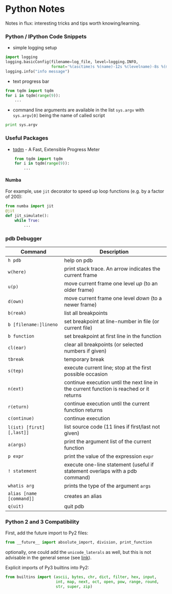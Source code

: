 # Python Notes
Notes in flux: interesting tricks and tips worth knowing/learning.

### Python / IPython Code Snippets
- simple logging setup
```python
import logging
logging.basicConfig(filename=log_file, level=logging.INFO,
                    format='%(asctime)s %(name)-12s %(levelname)-8s %(message)s')
logging.info("info message")
```
- text progress bar
```python
from tqdm import tqdm
for i in tqdm(range(9)):
    ...
```

- command line arguments are available in the list `sys.argv` with `sys.argv[0]` being the name of called script
```python
print sys.argv
```

### Useful Packages

- [tqdm](https://pypi.python.org/pypi/tqdm) - A Fast, Extensible Progress Meter
```python
    from tqdm import tqdm
    for i in tqdm(range(9)):
        ...
```

#### Numba
For example, use `jit` decorator to speed up loop functions (e.g. by a factor of 200):

```python
from numba import jit
@jit
def jit_simulate():
    while True:
        ...
```

### pdb Debugger
Command      | Description
-------------|---------------------------------------------------------
`h pdb`      | help on pdb
`w(here)`    | print stack trace. An arrow indicates the current frame
`u(p)`       | move current frame one level _up_ (to an older frame)
`d(own)`     | move current frame one level _down_ (to a newer frame)
`b(reak)`    | list all breakpoints
`b [filename:]lineno` | set breakpoint at line-number in file (or current file)
`b function` | set breakpoint at first line in the function
`cl(ear)`    | clear all breakpoints (or selected numbers if given)
`tbreak`     | temporary break
`s(tep)`     | execute current line; stop at the first possible occasion
`n(ext)`     | continue execution until the next line in the current function is reached or it returns
`r(eturn)`   | continue execution until the current function returns
`c(ontinue)` | continue execution
`l(ist) [first] [,last]]` | list source code (11 lines if first/last not given)
`a(args)`    | print the argument list of the current function
`p expr`     | print the value of the expression `expr`
`! statement` | execute one-line statement (useful if statement overlaps with a pdb command)
`whatis arg`  | prints the type of the argument `args`
`alias [name [command]]` | creates an alias
`q(uit)`      | quit pdb


### Python 2 and 3 Compatibility

First, add the future import to Py2 files:
```python
from __future__ import absolute_import, division, print_function
```
optionally, one could add the `unicode_laterals` as well, but this is not advisable in the general sense (see [link](http://python-future.org/unicode_literals.html#unicode-literals)).


Explicit imports of Py3 builtins into Py2:
```python
from builtins import (ascii, bytes, chr, dict, filter, hex, input,
                      int, map, next, oct, open, pow, range, round,
                      str, super, zip)
```
